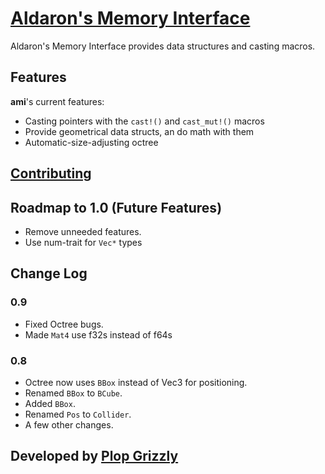 # [Aldaron's Memory Interface](https://crates.io/crates/ami)
Aldaron's Memory Interface provides data structures and casting macros.

## Features
**ami**'s current features:
* Casting pointers with the `cast!()` and `cast_mut!()` macros
* Provide geometrical data structs, an do math with them
* Automatic-size-adjusting octree

## [Contributing](http://plopgrizzly.com/contributing/en#contributing)

## Roadmap to 1.0 (Future Features)
* Remove unneeded features.
* Use num-trait for `Vec*` types

## Change Log
### 0.9
* Fixed Octree bugs.
* Made `Mat4` use f32s instead of f64s

### 0.8
* Octree now uses `BBox` instead of Vec3 for positioning.
* Renamed `BBox` to `BCube`.
* Added `BBox`.
* Renamed `Pos` to `Collider`.
* A few other changes.

## Developed by [Plop Grizzly](http://plopgrizzly.com)
